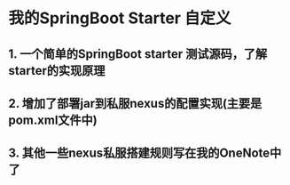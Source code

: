 # 我的SpringBoot Starter 自定义
## 1. 一个简单的SpringBoot starter 测试源码，了解starter的实现原理
## 2. 增加了部署jar到私服nexus的配置实现(主要是pom.xml文件中)
## 3. 其他一些nexus私服搭建规则写在我的OneNote中了